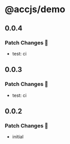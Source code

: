 # @accjs/demo

## 0.0.4

### Patch Changes 🌟

- test: ci

## 0.0.3

### Patch Changes 🌟

- test: ci

## 0.0.2

### Patch Changes 🌟

- initial
